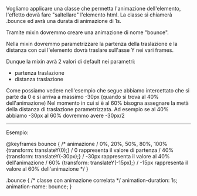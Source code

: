 Vogliamo applicare una classe che permetta l'animazione dell'elemento, l'effetto dovrà fare "saltellare" l'elemento html.
La classe si chiamerà .bounce ed avrà una durata di animazione di 1s.

Tramite mixin dovremmo creare una animazione di nome "bounce".

Nella mixin dovremmo parametrizzare la partenza della traslazione e la distanza con cui l'elemento dovrà traslare sull'asse Y nei vari frames.

Dunque la mixin avrà 2 valori di default nei parametri:
- partenza traslazione
- distanza traslazione

Come possiamo vedere nell'esempio che segue abbiamo intercettato che si parte da 0 e si arriva a massimo -30px (quando si trova al 40% dell'animazione)
Nel momento in cui si è al 60% bisogna assegnare la metà della distanza di traslazione parametrizzata.
Ad esempio se al 40% abbiamo -30px al 60% dovremmo avere -30px/2


----------------------------

Esempio: 

@keyframes bounce { /* animazione / 0%, 20%, 50%, 80%, 100% {transform: translateY(0);} / 0 rappresenta il valore di partenza / 40% {transform: translateY(-30px);} / -30px rappresenta il valore al 40% dell'animazione / 60% {transform: translateY(-15px);} / -15px rappresenta il valore al 60% dell'animazione */ }

.bounce { /* classe con animazione correlata */ animation-duration: 1s; animation-name: bounce; }